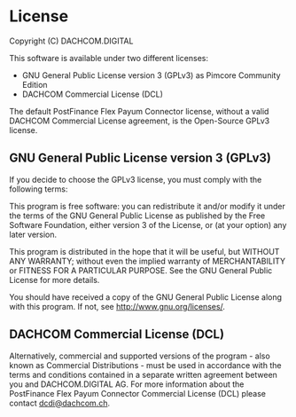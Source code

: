 # License
Copyright (C) DACHCOM.DIGITAL

This software is available under two different licenses:
* GNU General Public License version 3 (GPLv3) as Pimcore Community Edition
* DACHCOM Commercial License (DCL)

The default PostFinance Flex Payum Connector license, without a valid DACHCOM Commercial License agreement, is the Open-Source GPLv3 license.

## GNU General Public License version 3 (GPLv3)
If you decide to choose the GPLv3 license, you must comply with the following terms:

This program is free software: you can redistribute it and/or modify
it under the terms of the GNU General Public License as published by
the Free Software Foundation, either version 3 of the License, or
(at your option) any later version.

This program is distributed in the hope that it will be useful,
but WITHOUT ANY WARRANTY; without even the implied warranty of
MERCHANTABILITY or FITNESS FOR A PARTICULAR PURPOSE. See the
GNU General Public License for more details.

You should have received a copy of the GNU General Public License
along with this program.  If not, see <http://www.gnu.org/licenses/>.

## DACHCOM Commercial License (DCL)
Alternatively, commercial and supported versions of the program - also known as
Commercial Distributions - must be used in accordance with the terms and conditions
contained in a separate written agreement between you and DACHCOM.DIGITAL AG.
For more information about the PostFinance Flex Payum Connector Commercial License (DCL) please contact dcdi@dachcom.ch.